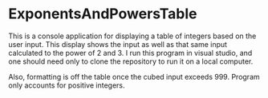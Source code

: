 # ExponentsAndPowersTable
This is a console application for displaying a table of integers based on the user input. 
This display shows the input as well as that same input calculated to the power of 2 and 3.
I run this program in visual studio, and one should need only to clone the repository to run it on a local computer.

Also, formatting is off the table once the cubed input exceeds 999.
Program only accounts for positive integers.
